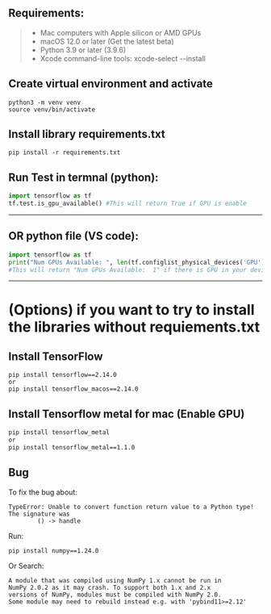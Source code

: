 ## Requirements:
>* Mac computers with Apple silicon or AMD GPUs
>* macOS 12.0 or later (Get the latest beta)
>* Python 3.9 or later (3.9.6)
>* Xcode command-line tools: xcode-select --install

## Create virtual environment and activate
``` 
python3 -m venv venv
source venv/bin/activate
```

## Install library requirements.txt
```
pip install -r requirements.txt
```

## Run Test in termnal (python):
```python
import tensorflow as tf
tf.test.is_gpu_available() #This will return True if GPU is enable
```
---
## OR python file (VS code):
```python
import tensorflow as tf
print("Num GPUs Available: ", len(tf.configlist_physical_devices('GPU')))
#This will return "Num GPUs Available:  1" if there is GPU in your device
```
***
# (Options) if you want to try to install the libraries without requiements.txt
## Install TensorFlow
``` 
pip install tensorflow==2.14.0
or
pip install tensorflow_macos==2.14.0
```

## Install Tensorflow metal for mac (Enable GPU)
```cmd
pip install tensorflow_metal
or 
pip install tensorflow_metal==1.1.0
```

## Bug
To fix the bug about:
```
TypeError: Unable to convert function return value to a Python type! The signature was
        () -> handle
```
Run:
```
pip install numpy==1.24.0
```
Or Search:
```
A module that was compiled using NumPy 1.x cannot be run in
NumPy 2.0.2 as it may crash. To support both 1.x and 2.x
versions of NumPy, modules must be compiled with NumPy 2.0.
Some module may need to rebuild instead e.g. with 'pybind11>=2.12'
```